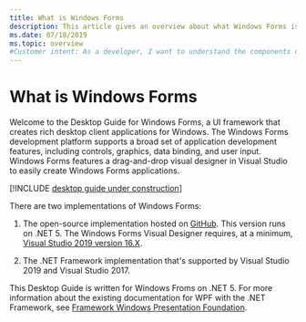```yaml
---
title: What is Windows Forms
description: This article gives an overview about what Windows Forms is as it relates to .NET Core and what features are provided.
ms.date: 07/18/2019
ms.topic: overview
#Customer intent: As a developer, I want to understand the components of Windows Forms so that I can understand the overall picture of Windows Forms.
---
```


# What is Windows Forms

Welcome to the Desktop Guide for Windows Forms, a UI framework that creates rich desktop client applications for Windows. The Windows Forms development platform supports a broad set of application development features, including controls, graphics, data binding, and user input. Windows Forms features a drag-and-drop visual designer in Visual Studio to easily create Windows Forms applications.

[!INCLUDE [desktop guide under construction](../../../includes/desktop-guide-preview-note.md)]

There are two implementations of Windows Forms:

01. The open-source implementation hosted on [GitHub](https://github.com/dotnet/winforms). This version runs on .NET 5. The Windows Forms Visual Designer requires, at a minimum, [Visual Studio 2019 version 16.X](https://visualstudio.microsoft.com/downloads/?utm_medium=microsoft&utm_source=docs.microsoft.com&utm_campaign=inline+link&utm_content=download+vs2019+desktopguide+winforms).

01. The .NET Framework implementation that's supported by Visual Studio 2019 and Visual Studio 2017.

This Desktop Guide is written for Windows Froms on .NET 5. For more information about the existing documentation for WPF with the .NET Framework, see [Framework Windows Presentation Foundation](../../framework/wpf/index.md).
